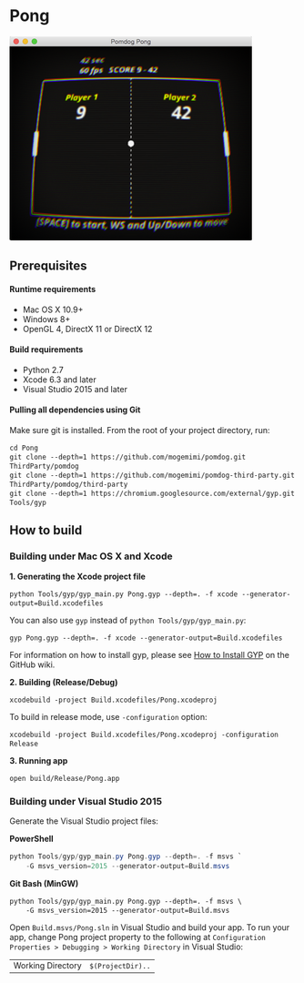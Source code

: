 # Pong

![Screenshot at Pong](ScreenShot.png)

## Prerequisites

#### Runtime requirements

* Mac OS X 10.9+
* Windows 8+
* OpenGL 4, DirectX 11 or DirectX 12

#### Build requirements

* Python 2.7
* Xcode 6.3 and later
* Visual Studio 2015 and later

#### Pulling all dependencies using Git

Make sure git is installed.
From the root of your project directory, run:

```shell
cd Pong
git clone --depth=1 https://github.com/mogemimi/pomdog.git ThirdParty/pomdog
git clone --depth=1 https://github.com/mogemimi/pomdog-third-party.git ThirdParty/pomdog/third-party
git clone --depth=1 https://chromium.googlesource.com/external/gyp.git Tools/gyp
```

## How to build

### Building under Mac OS X and Xcode

**1. Generating the Xcode project file**

```shell
python Tools/gyp/gyp_main.py Pong.gyp --depth=. -f xcode --generator-output=Build.xcodefiles
```

You can also use `gyp` instead of `python Tools/gyp/gyp_main.py`:

```shell
gyp Pong.gyp --depth=. -f xcode --generator-output=Build.xcodefiles
```

For information on how to install gyp, please see [How to Install GYP](https://github.com/mogemimi/pomdog/wiki/How-to-Install-GYP) on the GitHub wiki.

**2. Building (Release/Debug)**

```shell
xcodebuild -project Build.xcodefiles/Pong.xcodeproj
```

To build in release mode, use `-configuration` option:

```shell
xcodebuild -project Build.xcodefiles/Pong.xcodeproj -configuration Release
```

**3. Running app**

```shell
open build/Release/Pong.app
```

### Building under Visual Studio 2015

Generate the Visual Studio project files:

**PowerShell**

```powershell
python Tools/gyp/gyp_main.py Pong.gyp --depth=. -f msvs `
    -G msvs_version=2015 --generator-output=Build.msvs
```

**Git Bash (MinGW)**

```shell
python Tools/gyp/gyp_main.py Pong.gyp --depth=. -f msvs \
    -G msvs_version=2015 --generator-output=Build.msvs
```

Open `Build.msvs/Pong.sln` in Visual Studio and build your app.
To run your app, change Pong project property to the following
at `Configuration Properties > Debugging > Working Directory` in Visual Studio:

|||
|:----|:----|
|Working Directory|`$(ProjectDir)..`|
